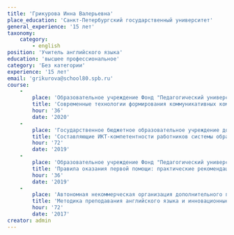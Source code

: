 ```yaml
---
title: 'Грикурова Инна Валерьевна'
place_education: 'Санкт-Петербургский государственный университет'
general_experience: '15 лет'
taxonomy:
    category:
        - english
position: 'Учитель английского языка'
education: 'высшее профессиональное'
category: 'Без категории'
experience: '15 лет'
email: 'grikurova@school80.spb.ru'
course: 
    -
        place: 'Образовательное учреждение Фонд "Педагогический университет "Первое сентября"'
        title: 'Современные технологии формирования коммуникативных компетенций на уроках английского языка в условиях реализации требований ФГОС'
        hour: '36'
        date: '2020'
    -
        place: 'Государственное бюджетное образовательное учреждение дополнительного педагогического профессионального образования центр повышения квалификации специалистов Выборгского района Санкт-Петербурга "Информационно-методический Центр"'
        title: 'Составляющие ИКТ-компетентности работников системы образованипя (модуль "Приемы эффективной работы в среде текстового процесса", модуль "Приемы эффективной работы в среде табличного процессора")'
        hour: '72'
        date: '2019'
    -
        place: 'Образовательное учреждение Фонд "Педагогический университет "Первое сентября"'
        title: 'Правила оказания первой помощи: практические рекомендации для педагогов'
        hour: '36'
        date: '2019'
    -
        place: 'Автономная некоммерческая организация дополнительного профессионального образования "Московская академия профессиональных компетенций"'
        title: 'Методика преподавания английского языка и инновационные подходы к организации учебного процесса в условиях реализации ФГОС'
        hour: '72'
        date: '2017'
creator: admin
---
```

